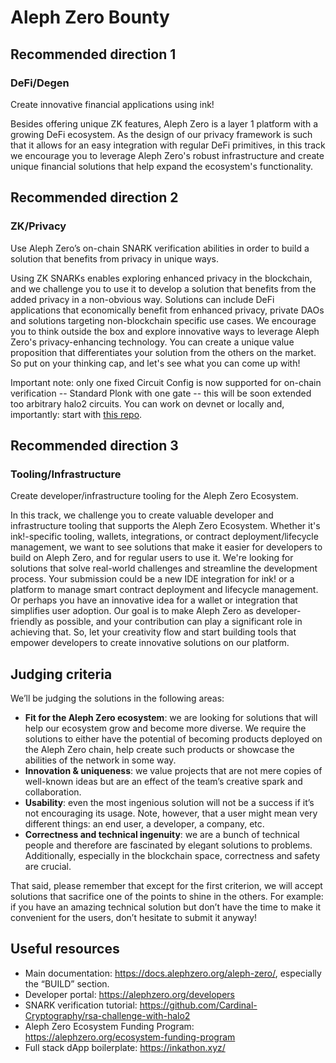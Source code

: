 # Aleph Zero Bounty

## Recommended direction 1

### DeFi/Degen
Create innovative financial applications using ink!

Besides offering unique ZK features, Aleph Zero is a layer 1 platform with a growing DeFi ecosystem. As the design of our privacy framework is such that it allows for an easy integration with regular DeFi primitives, in this track we encourage you to leverage Aleph Zero's robust infrastructure and create unique financial solutions that help expand the ecosystem's functionality.

## Recommended direction 2

### ZK/Privacy

Use Aleph Zero’s on-chain SNARK verification abilities in order to build a solution that benefits from privacy in unique ways.

Using ZK SNARKs enables exploring enhanced privacy in the blockchain, and we challenge you to use it to develop a solution that benefits from the added privacy in a non-obvious way. Solutions can include DeFi applications that economically benefit from enhanced privacy, private DAOs and solutions targeting non-blockchain specific use cases.
We encourage you to think outside the box and explore innovative ways to leverage Aleph Zero's privacy-enhancing technology. You can create a unique value proposition that differentiates your solution from the others on the market. So put on your thinking cap, and let's see what you can come up with!

Important note: only one fixed Circuit Config is now supported for on-chain verification -- Standard Plonk with one gate -- this will be soon extended too arbitrary halo2 circuits. You can work on devnet or locally and, importantly: start with [this repo](https://github.com/Cardinal-Cryptography/rsa-challenge-with-halo2).

## Recommended direction 3

### Tooling/Infrastructure

Create developer/infrastructure tooling for the Aleph Zero Ecosystem.

In this track, we challenge you to create valuable developer and infrastructure tooling that supports the Aleph Zero Ecosystem. Whether it's ink!-specific tooling, wallets, integrations, or contract deployment/lifecycle management, we want to see solutions that make it easier for developers to build on Aleph Zero, and for regular users to use it. 
We're looking for solutions that solve real-world challenges and streamline the development process. Your submission could be a new IDE integration for ink! or a platform to manage smart contract deployment and lifecycle management. Or perhaps you have an innovative idea for a wallet or integration that simplifies user adoption.
Our goal is to make Aleph Zero as developer-friendly as possible, and your contribution can play a significant role in achieving that. So, let your creativity flow and start building tools that empower developers to create innovative solutions on our platform.

## Judging criteria

We’ll be judging the solutions in the following areas:
* **Fit for the Aleph Zero ecosystem**: we are looking for solutions that will help our ecosystem grow and become more diverse. We require the solutions to either have the potential of becoming products deployed on the Aleph Zero chain, help create such products or showcase the abilities of the network in some way.
* **Innovation & uniqueness**: we value projects that are not mere copies of well-known ideas but are an effect of the team’s creative spark and collaboration.
* **Usability**: even the most ingenious solution will not be a success if it’s not encouraging its usage. Note, however, that a user might mean very different things: an end user, a developer, a company, etc.
* **Correctness and technical ingenuity**: we are a bunch of technical people and therefore are fascinated by elegant solutions to problems. Additionally, especially in the blockchain space, correctness and safety are crucial.

That said, please remember that except for the first criterion, we will accept solutions that sacrifice one of the points to shine in the others. For example: if you have an amazing technical solution but don’t have the time to make it convenient for the users, don’t hesitate to submit it anyway!

## Useful resources

* Main documentation: https://docs.alephzero.org/aleph-zero/, especially the “BUILD” section.
* Developer portal: https://alephzero.org/developers
* SNARK verification tutorial: https://github.com/Cardinal-Cryptography/rsa-challenge-with-halo2
* Aleph Zero Ecosystem Funding Program: https://alephzero.org/ecosystem-funding-program
* Full stack dApp boilerplate: https://inkathon.xyz/
